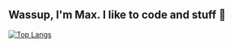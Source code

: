 ## Wassup, I'm Max. I like to code and stuff 👋

[![Top Langs](https://github-readme-stats.vercel.app/api/top-langs/?username=pintchom&layout=pie)](https://github.com/pintchom/github-readme-stats)
<!--
**pintchom/pintchom** is a ✨ _special_ ✨ repository because its `README.md` (this file) appears on your GitHub profile.

Here are some ideas to get you started:

- 🔭 I’m currently working on ...
- 🌱 I’m currently learning ...
- 👯 I’m looking to collaborate on ...
- 🤔 I’m looking for help with ...
- 💬 Ask me about ...
- 📫 How to reach me: ...
- 😄 Pronouns: ...
- ⚡ Fun fact: ...
-->
